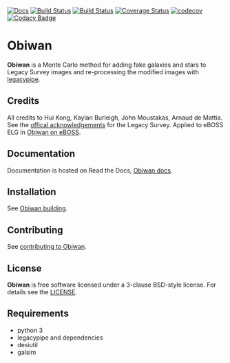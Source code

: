 [![Docs](https://readthedocs.org/projects/obiwandr9/badge/?version=latest)](http://obiwandr9.readthedocs.org/en/latest/)
[![Build Status](https://travis-ci.org/adematti/obiwan.svg?branch=master)](https://travis-ci.org/adematti/obiwan)
[![Build Status](https://img.shields.io/circleci/project/github/adematti/obiwan.svg)](https://circleci.com/gh/adematti/obiwan)
[![Coverage Status](https://coveralls.io/repos/github/adematti/obiwan/badge.svg?branch=master)](https://coveralls.io/github/adematti/obiwan?branch=master)
[![codecov](https://codecov.io/gh/adematti/obiwan/branch/master/graph/badge.svg)](https://codecov.io/gh/adematti/obiwan)
[![Codacy Badge](https://app.codacy.com/project/badge/Grade/f39a2f521e2a415888bdcbc34cc3918f)](https://www.codacy.com/gh/adematti/obiwan/dashboard?utm_source=github.com&amp;utm_medium=referral&amp;utm_content=adematti/obiwan&amp;utm_campaign=Badge_Grade)

# Obiwan

**Obiwan** is a Monte Carlo method for adding fake galaxies and stars to Legacy Survey images and re-processing the modified images with [legacypipe](https://github.com/legacysurvey/legacypipe).

## Credits

All credits to Hui Kong, Kaylan Burleigh, John Moustakas, Arnaud de Mattia.
See the [offical acknowledgements](http://legacysurvey.org/#Acknowledgements) for the Legacy Survey.
Applied to eBOSS ELG in [Obiwan on eBOSS](https://arxiv.org/abs/2007.08992).

## Documentation

Documentation is hosted on Read the Docs, [Obiwan docs](https://obiwandr9.readthedocs.io/).

## Installation

See [Obiwan building](https://obiwandr9.readthedocs.io/en/latest/user/building.html).

## Contributing

See [contributing to Obiwan](https://obiwandr9.readthedocs.io/en/latest/developer/contributing.html).

## License

**Obiwan** is free software licensed under a 3-clause BSD-style license. For details see the [LICENSE](https://github.com/adematti/obiwan/blob/master/LICENSE).

## Requirements

-   python 3
-   legacypipe and dependencies
-   desiutil
-   galsim
